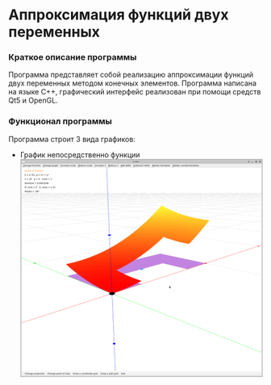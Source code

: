 # Аппроксимация функций двух переменных
### Краткое описание программы
Программа представляет собой реализацию аппроксимации функций двух переменных методом конечных элементов. Программа написана на языке C++, графический интерфейс реализован при помощи средств Qt5 и OpenGL.
### Функционал программы
Программа строит 3 вида графиков:
* График непосредственно функции
![График функции](https://github.com/Petrofan1/Function-approximation/raw/master/Functions%20of%20two%20variables/images/func.png)
